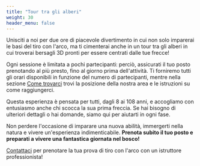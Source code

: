 ```yaml
---
title: "Tour tra gli alberi"
weight: 30
header_menu: false
---
```


Unisciti a noi per due ore di piacevole divertimento in cui non solo imparerai le basi del tiro con l'arco, ma ti
cimenterai anche in un tour tra gli alberi in cui troverai bersagli 3D pronti per essere centrati dalle tue
frecce!

Ogni sessione è limitata a pochi partecipanti: perciò, assicurati il tuo posto prenotando al più presto, fino al giorno
prima dell'attività. Ti forniremo tutti gli orari disponibili in funzione del numero di partecipanti, mentre nella
sezione [Come trovarci](#come-trovarci) trovi la posizione della nostra area e le istruzioni su come raggiungerci.

Questa esperienza è pensata per tutti, dagli 8 ai 108 anni, e accogliamo con entusiasmo anche chi scocca la sua prima
freccia. Se hai bisogno di ulteriori dettagli o hai domande, siamo qui per aiutarti in ogni fase.

Non perdere l'occasione di imparare una nuova abilità, immergerti nella natura e vivere un'esperienza indimenticabile.
**Prenota subito il tuo posto e preparati a vivere una fantastica giornata nel bosco!**

[Contattaci](#contatti) per prenotare la tua prova di tiro con l'arco con un istruttore professionista!